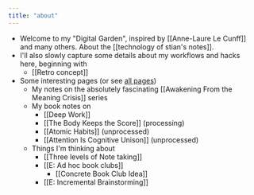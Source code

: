 ```yaml
---
title: "about"
---
```


- Welcome to my "Digital Garden", inspired by [[Anne-Laure Le Cunff]] and many others. About the [[technology of stian's notes]].
- I'll also slowly capture some details about my workflows and hacks here, beginning with
    - [[Retro concept]]
- Some interesting pages (or see [all pages](https://notes.reganmian.net/all-pages))
    - My notes on the absolutely fascinating [[Awakening From the Meaning Crisis]] series
    - My book notes on
        - [[Deep Work]]
        - [[The Body Keeps the Score]] (processing)
        - [[Atomic Habits]] (unprocessed)
        - [[Attention Is Cognitive Unison]] (unprocessed)
    - Things I'm thinking about
        - [[Three levels of Note taking]]
        - [[E: Ad hoc book clubs]]
            - [[Concrete Book Club Idea]]
        - [[E: Incremental Brainstorming]]
